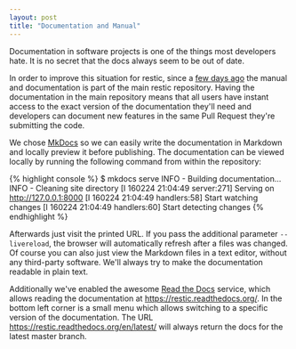 ```yaml
---
layout: post
title: "Documentation and Manual"
---
```


Documentation in software projects is one of the things most developers hate.
It is no secret that the docs always seem to be out of date.

In order to improve this situation for restic, since a [few days
ago](https://github.com/restic/restic/commit/eaa2f899d5f7c1d6e21d058cd5f5b6dc65eb45e6)
the manual and documentation is part of the main restic repository. Having the
documentation in the main repository means that all users have instant access
to the exact version of the documentation they'll need and developers can
document new features in the same Pull Request they're submitting the code.

We chose [MkDocs](http://www.mkdocs.org/) so we can easily write the
documentation in Markdown and locally preview it before publishing. The
documentation can be viewed locally by running the following command from
within the repository:

{% highlight console %}
$ mkdocs serve
INFO    -  Building documentation... 
INFO    -  Cleaning site directory 
[I 160224 21:04:49 server:271] Serving on http://127.0.0.1:8000
[I 160224 21:04:49 handlers:58] Start watching changes
[I 160224 21:04:49 handlers:60] Start detecting changes
{% endhighlight %}

Afterwards just visit the printed URL. If you pass the additional parameter
`--livereload`, the browser will automatically refresh after a files was
changed. Of course you can also just view the Markdown files in a text editor,
without any third-party software. We'll always try to make the documentation
readable in plain text.

Additionally we've enabled the awesome
[Read the Docs](https://readthedocs.org/) service, which allows reading the
documentation at <https://restic.readthedocs.org/>. In the bottom left corner
is a small menu which allows switching to a specific version of the
documentation. The URL <https://restic.readthedocs.org/en/latest/> will always
return the docs for the latest master branch.
